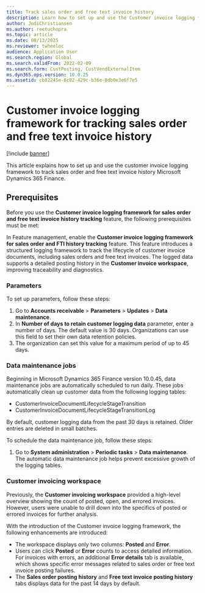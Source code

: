 ```yaml
---
title: Track sales order and free text invoice history 
description: Learn how to set up and use the Customer invoice logging framework to track sales order and free text invoice history Microsoft Dynamics 365 Finance. 
author: JodiChristiansen
ms.author: reetuchopra
ms.topic: article
ms.date: 08/13/2025
ms.reviewer: twheeloc
audience: Application User
ms.search.region: Global
ms.search.validFrom: 2022-02-09
ms.search.form: CustPosting, CustVendExternalItem
ms.dyn365.ops.version: 10.0.25
ms.assetid: cb82245e-8c02-429c-b36e-8db0e3e6f7e5
---
```


# Customer invoice logging framework for tracking sales order and free text invoice history 

[!include [banner](../includes/banner.md)]

This article explains how to set up and use the customer invoice logging framework to track sales order and free text invoice history Microsoft Dynamics 365 Finance. 

## Prerequisites
Before you use the **Customer invoice logging framework for sales order and free text invoice history tracking** feature, the following prerequisites must be met:

In Feature management, enable the **Customer invoice logging framework for sales order and FTI history tracking** feature. This feature introduces a structured logging framework to track the lifecycle of customer 
invoice documents, including sales orders and free text invoices. The logged data supports a detailed posting history in the **Customer invoice workspace**, improving traceability and diagnostics. 

### Parameters
To set up parameters, follow these steps: 
1.	Go to **Accounts receivable** > **Parameters** > **Updates** > **Data maintenance**.
2.	In **Number of days to retain customer logging data** parameter, enter a number of days. The default value is 30 days. Organizations can use this field to set their own data retention policies. 
4.	The organization can set this value for a maximum period of up to 45 days.

### Data maintenance jobs 
Beginning in Microsoft Dynamics 365 Finance version 10.0.45, data maintenance jobs are automatically scheduled to run daily. 
These jobs automatically clean up customer data from the following logging tables: 
 - CustomerInvoiceDocumentLifecycleStageTransition
 - CustomerInvoiceDocumentLifecycleStageTransitionLog

By default, customer logging data from the past 30 days is retained. Older entries are deleted in small batches.

To schedule the data maintenance job, follow these steps:
1.	Go to **System administration** > **Periodic tasks** > **Data maintenance**.
The automatic data maintenance job helps prevent excessive growth of the logging tables. 

### Customer invoicing workspace
Previously, the **Customer invoicing workspace** provided a high-level overview showing the count of posted, open, and errored invoices. However, users were unable to drill down into the specifics of posted or 
errored invoices for further analysis.

With the introduction of the Customer invoice logging framework, the following enhancements are introduced:
 - The workspace displays only two columns: **Posted** and **Error**.
 - Users can click **Posted** or **Error** counts to access detailed information. For invoices with errors, an additional **Error details** tab is available, which shows specific error messages related to sales order or free text invoice posting failures.
 - The **Sales order posting history** and **Free text invoice posting history** tabs displays data for the past 14 days by default.



